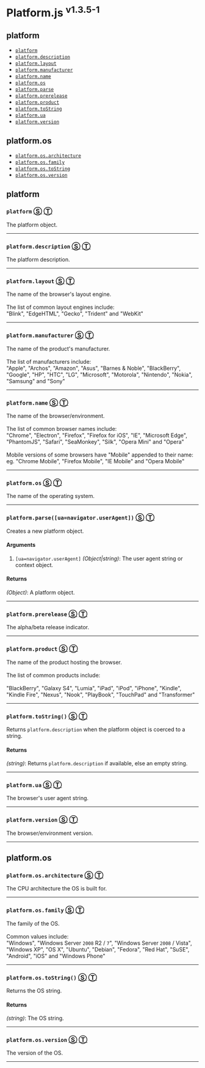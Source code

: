 # Platform.js <sup>v1.3.5-1</sup>

<!-- div class="toc-container" -->




<!-- div -->

## <a name="toc-platform"></a> platform

* <a href="#platform">`platform`</a>
* <a href="#platformdescription">`platform.description`</a>
* <a href="#platformlayout">`platform.layout`</a>
* <a href="#platformmanufacturer">`platform.manufacturer`</a>
* <a href="#platformname">`platform.name`</a>
* <a href="#platformos">`platform.os`</a>
* <a href="#platformparseuanavigatoruseragent">`platform.parse`</a>
* <a href="#platformprerelease">`platform.prerelease`</a>
* <a href="#platformproduct">`platform.product`</a>
* <a href="#platformtostring">`platform.toString`</a>
* <a href="#platformua">`platform.ua`</a>
* <a href="#platformversion">`platform.version`</a>

<!-- /div -->




<!-- div -->

## <a name="toc-platform.os"></a> platform.os

* <a href="#platformosarchitecture">`platform.os.architecture`</a>
* <a href="#platformosfamily">`platform.os.family`</a>
* <a href="#platformostostring">`platform.os.toString`</a>
* <a href="#platformosversion">`platform.os.version`</a>

<!-- /div -->

<!-- /div -->

<!-- div class="doc-container" -->




<!-- div -->

## platform




<!-- div -->

### <a name="platform"></a> `platform` [&#x24C8;](https://github.com/bestiejs/platform.js/blob/1.3.5-1/platform.js#L1046 "View in source") [&#x24C9;][1]

The platform object.

---

<!-- /div -->



<!-- div -->

### <a name="platformdescription"></a> `platform.description` [&#x24C8;](https://github.com/bestiejs/platform.js/blob/1.3.5-1/platform.js#L1054 "View in source") [&#x24C9;][1]

The platform description.

---

<!-- /div -->



<!-- div -->

### <a name="platformlayout"></a> `platform.layout` [&#x24C8;](https://github.com/bestiejs/platform.js/blob/1.3.5-1/platform.js#L1065 "View in source") [&#x24C9;][1]

The name of the browser's layout engine.
<br>
<br>
The list of common layout engines include:<br>
"Blink", "EdgeHTML", "Gecko", "Trident" and "WebKit"

---

<!-- /div -->



<!-- div -->

### <a name="platformmanufacturer"></a> `platform.manufacturer` [&#x24C8;](https://github.com/bestiejs/platform.js/blob/1.3.5-1/platform.js#L1078 "View in source") [&#x24C9;][1]

The name of the product's manufacturer.
<br>
<br>
The list of manufacturers include:<br>
"Apple", "Archos", "Amazon", "Asus", "Barnes & Noble", "BlackBerry",
"Google", "HP", "HTC", "LG", "Microsoft", "Motorola", "Nintendo",
"Nokia", "Samsung" and "Sony"

---

<!-- /div -->



<!-- div -->

### <a name="platformname"></a> `platform.name` [&#x24C8;](https://github.com/bestiejs/platform.js/blob/1.3.5-1/platform.js#L1094 "View in source") [&#x24C9;][1]

The name of the browser/environment.
<br>
<br>
The list of common browser names include:<br>
"Chrome", "Electron", "Firefox", "Firefox for iOS", "IE",
"Microsoft Edge", "PhantomJS", "Safari", "SeaMonkey", "Silk",
"Opera Mini" and "Opera"
<br>
<br>
Mobile versions of some browsers have "Mobile" appended to their name:<br>
eg. "Chrome Mobile", "Firefox Mobile", "IE Mobile" and "Opera Mobile"

---

<!-- /div -->



<!-- div -->

### <a name="platformos"></a> `platform.os` [&#x24C8;](https://github.com/bestiejs/platform.js/blob/1.3.5-1/platform.js#L1139 "View in source") [&#x24C9;][1]

The name of the operating system.

---

<!-- /div -->



<!-- div -->

### <a name="platformparseuanavigatoruseragent"></a> `platform.parse([ua=navigator.userAgent])` [&#x24C8;](https://github.com/bestiejs/platform.js/blob/1.3.5-1/platform.js#L253 "View in source") [&#x24C9;][1]

Creates a new platform object.




#### Arguments

1. `[ua=navigator.userAgent]` *(Object|string)*: The user agent string or context object.




#### Returns

*(Object)*: A platform object.

---

<!-- /div -->



<!-- div -->

### <a name="platformprerelease"></a> `platform.prerelease` [&#x24C8;](https://github.com/bestiejs/platform.js/blob/1.3.5-1/platform.js#L1102 "View in source") [&#x24C9;][1]

The alpha/beta release indicator.

---

<!-- /div -->



<!-- div -->

### <a name="platformproduct"></a> `platform.product` [&#x24C8;](https://github.com/bestiejs/platform.js/blob/1.3.5-1/platform.js#L1115 "View in source") [&#x24C9;][1]

The name of the product hosting the browser.
<br>
<br>
The list of common products include:
<br>
<br>
"BlackBerry", "Galaxy S4", "Lumia", "iPad", "iPod", "iPhone", "Kindle",
"Kindle Fire", "Nexus", "Nook", "PlayBook", "TouchPad" and "Transformer"

---

<!-- /div -->



<!-- div -->

### <a name="platformtostring"></a> `platform.toString()` [&#x24C8;](https://github.com/bestiejs/platform.js/blob/1.3.5-1/platform.js#L611 "View in source") [&#x24C9;][1]

Returns `platform.description` when the platform object is coerced to a string.




#### Returns

*(string)*: Returns `platform.description` if available, else an empty string.

---

<!-- /div -->



<!-- div -->

### <a name="platformua"></a> `platform.ua` [&#x24C8;](https://github.com/bestiejs/platform.js/blob/1.3.5-1/platform.js#L1123 "View in source") [&#x24C9;][1]

The browser's user agent string.

---

<!-- /div -->



<!-- div -->

### <a name="platformversion"></a> `platform.version` [&#x24C8;](https://github.com/bestiejs/platform.js/blob/1.3.5-1/platform.js#L1131 "View in source") [&#x24C9;][1]

The browser/environment version.

---

<!-- /div -->

<!-- /div -->




<!-- div -->

## platform.os




<!-- div -->

### <a name="platformosarchitecture"></a> `platform.os.architecture` [&#x24C8;](https://github.com/bestiejs/platform.js/blob/1.3.5-1/platform.js#L1147 "View in source") [&#x24C9;][1]

The CPU architecture the OS is built for.

---

<!-- /div -->



<!-- div -->

### <a name="platformosfamily"></a> `platform.os.family` [&#x24C8;](https://github.com/bestiejs/platform.js/blob/1.3.5-1/platform.js#L1160 "View in source") [&#x24C9;][1]

The family of the OS.
<br>
<br>
Common values include:<br>
"Windows", "Windows Server `2008` R2 / `7`", "Windows Server `2008` / Vista",
"Windows XP", "OS X", "Ubuntu", "Debian", "Fedora", "Red Hat", "SuSE",
"Android", "iOS" and "Windows Phone"

---

<!-- /div -->



<!-- div -->

### <a name="platformostostring"></a> `platform.os.toString()` [&#x24C8;](https://github.com/bestiejs/platform.js/blob/1.3.5-1/platform.js#L1176 "View in source") [&#x24C9;][1]

Returns the OS string.




#### Returns

*(string)*: The OS string.

---

<!-- /div -->



<!-- div -->

### <a name="platformosversion"></a> `platform.os.version` [&#x24C8;](https://github.com/bestiejs/platform.js/blob/1.3.5-1/platform.js#L1168 "View in source") [&#x24C9;][1]

The version of the OS.

---

<!-- /div -->

<!-- /div -->

<!-- /div -->




 [1]: #toc-platform "Jump back to the TOC."
